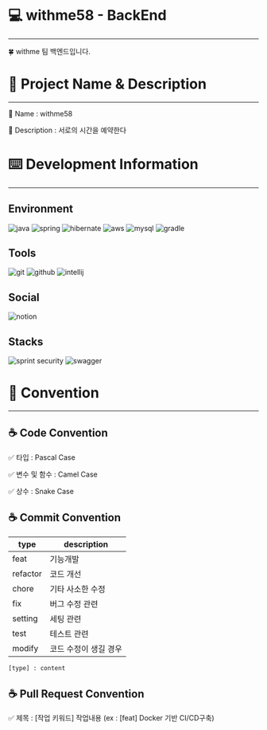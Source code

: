 # 💻 withme58 - BackEnd

---

🍀 withme 팀 백엔드입니다.

# 📖 Project Name & Description

---

📛 Name : withme58

📛️ Description : 서로의 시간을 예약한다

# ⌨️ Development Information

---

## Environment

![java](https://img.shields.io/badge/Java-ED8B00?style=for-the-badge&logo=openjdk&logoColor=white)
![spring](https://img.shields.io/badge/Spring-6DB33F?style=for-the-badge&logo=spring&logoColor=white)
![hibernate](https://img.shields.io/badge/Hibernate-59666C?style=for-the-badge&logo=Hibernate&logoColor=white)
![aws](https://img.shields.io/badge/Amazon_AWS-FF9900?style=for-the-badge&logo=amazonaws&logoColor=white)
![mysql](https://img.shields.io/badge/MySQL-005C84?style=for-the-badge&logo=mysql&logoColor=white)
![gradle](https://img.shields.io/badge/Gradle-02303A.svg?style=for-the-badge&logo=Gradle&logoColor=white)


## Tools
![git](	https://img.shields.io/badge/GIT-E44C30?style=for-the-badge&logo=git&logoColor=white)
![github](https://img.shields.io/badge/GitHub-100000?style=for-the-badge&logo=github&logoColor=white)
![intellij](https://img.shields.io/badge/IntelliJ_IDEA-000000.svg?style=for-the-badge&logo=intellij-idea&logoColor=white)


## Social
![notion](https://img.shields.io/badge/Notion-000000?style=for-the-badge&logo=notion&logoColor=white)



## Stacks
![sprint security](https://img.shields.io/badge/Spring_Security-6DB33F?style=for-the-badge&logo=Spring-Security&logoColor=white)
![swagger](https://img.shields.io/badge/-Swagger-%23Clojure?style=for-the-badge&logo=swagger&logoColor=white)



# 📒 Convention

---

## ☕️ Code Convention

✅ 타입 : Pascal Case

✅ 변수 및 함수 : Camel Case

✅ 상수 : Snake Case

## ☕️ Commit Convention

| type     | description |
|----------|-----------|
| feat     | 기능개발      |
| refactor | 코드 개선     |
| chore    | 기타 사소한 수정 |
| fix      | 버그 수정 관련  |
| setting  | 세팅 관련     |
| test     | 테스트 관련    |
| modify   | 코드 수정이 생길 경우 |

```bash
[type] : content
```

## ☕️ Pull Request Convention

✅ 제목 : [작업 키워드] 작업내용 (ex : [feat] Docker 기반 CI/CD구축)

